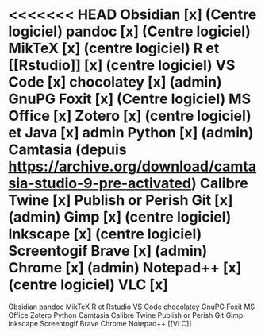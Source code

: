 
<<<<<<< HEAD
Obsidian [x] (Centre logiciel)
pandoc [x] (Centre logiciel)
MikTeX [x] (centre logiciel)
R et [[Rstudio]] [x] (centre logiciel)
VS Code [x] 
chocolatey [x] (admin)
GnuPG 
Foxit [x] (Centre logiciel)
MS Office [x] 
Zotero [x] (centre logiciel) et Java [x] admin
Python [x] (admin)
Camtasia (depuis https://archive.org/download/camtasia-studio-9-pre-activated)
Calibre 
Twine [x]
Publish or Perish
Git [x] (admin)
Gimp [x] (centre logiciel)
Inkscape [x] (centre logiciel)
Screentogif
Brave [x] (admin)
Chrome [x] (admin)
Notepad++ [x] (centre logiciel)
VLC [x] 
=======
Obsidian
pandoc
MikTeX
R et Rstudio
VS Code
chocolatey
GnuPG
Foxit
MS Office
Zotero
Python
Camtasia
Calibre
Twine
Publish or Perish
Git
Gimp
Inkscape
Screentogif
Brave
Chrome
Notepad++
[[VLC]]





